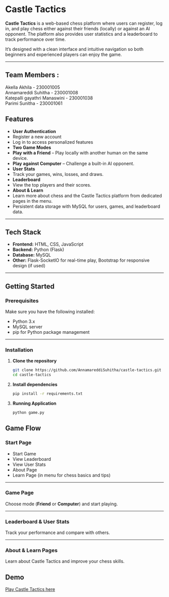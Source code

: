 # Castle Tactics
**Castle Tactics** is a web-based chess platform where users can register, log in, and play chess either against their friends (locally) or against an AI opponent. The platform also provides user statistics and a leaderboard to track performance over time.  

It’s designed with a clean interface and intuitive navigation so both beginners and experienced players can enjoy the game.  

---

## Team Members : 
Akella Akhila - 230001005 <br>
Annamareddi Suhitha - 230001008 <br>
Katepalli gayathri Manaswini - 230001038 <br>
Parimi Sunitha - 230001061 <br>

##  Features

-  **User Authentication**
  - Register a new account
  - Log in to access personalized features
-  **Two Game Modes**
  - **Play with a Friend** – Play locally with another human on the same device.
  - **Play against Computer** – Challenge a built-in AI opponent.
-  **User Stats**
  - Track your games, wins, losses, and draws.
-  **Leaderboard**
  - View the top players and their scores.
-  **About & Learn**
  - Learn more about chess and the Castle Tactics platform from dedicated pages in the menu.
-  Persistent data storage with MySQL for users, games, and leaderboard data.

---

##  Tech Stack

- **Frontend:** HTML, CSS, JavaScript
- **Backend:** Python (Flask)
- **Database:** MySQL
- **Other:** Flask-SocketIO for real-time play, Bootstrap for responsive design (if used)

---

##  Getting Started

###  Prerequisites

Make sure you have the following installed:

- Python 3.x
- MySQL server
- pip for Python package management

---

###  Installation

1. **Clone the repository**
   ```bash
   git clone https://github.com/AnnamareddiSuhitha/castle-tactics.git
   cd castle-tactics

2. **Install dependencies**
   ```bash
   pip install -r requirements.txt

3. **Running Application**
   ```bash
   python game.py

## Game Flow

###  Start Page

-  Start Game
-  View Leaderboard
-  View User Stats
-  About Page
-  Learn Page (in menu for chess basics and tips)

---

###  Game Page

Choose mode (**Friend** or **Computer**) and start playing.

---

###  Leaderboard &  User Stats

Track your performance and compare with others.

---

### About &  Learn Pages

Learn about Castle Tactics and improve your chess skills.

##  Demo
[Play Castle Tactics here](https://castac.onrender.com)

